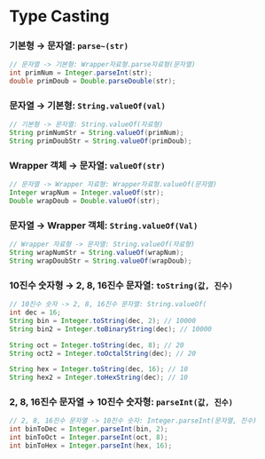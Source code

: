 # Type Casting

### 기본형 → 문자열: `parse~(str)`

```java
// 문자열 -> 기본형: Wrapper자료형.parse자료형(문자열)
int primNum = Integer.parseInt(str);
double primDoub = Double.parseDouble(str);
```

### 문자열 → 기본형: `String.valueOf(val)`

```java
// 기본형 -> 문자열: String.valueOf(자료형)
String primNumStr = String.valueOf(primNum);
String primDoubStr = String.valueOf(primDoub);
```

### Wrapper 객체 → 문자열: `valueOf(str)`

```java
// 문자열 -> Wrapper 자료형: Wrapper자료형.valueOf(문자열)
Integer wrapNum = Integer.valueOf(str);
Double wrapDoub = Double.valueOf(str);
```

### 문자열 → Wrapper 객체: `String.valueOf(Val)`

```java
// Wrapper 자료형 -> 문자열: String.valueOf(자료형)
String wrapNumStr = String.valueOf(wrapNum);
String wrapDoubStr = String.valueOf(wrapDoub);
```

### 10진수 숫자형 → 2, 8, 16진수 문자열: `toString(값, 진수)`

```java
// 10진수 숫자 -> 2, 8, 16진수 문자열: String.valueOf(
int dec = 16;
String bin = Integer.toString(dec, 2); // 10000
String bin2 = Integer.toBinaryString(dec); // 10000

String oct = Integer.toString(dec, 8); // 20
String oct2 = Integer.toOctalString(dec); // 20

String hex = Integer.toString(dec, 16); // 10
String hex2 = Integer.toHexString(dec); // 10
```

### 2, 8, 16진수 문자열 → 10진수 숫자형: `parseInt(값, 진수)`

```java
// 2, 8, 16진수 문자열 -> 10진수 숫자: Integer.parseInt(문자열, 진수)
int binToDec = Integer.parseInt(bin, 2);
int binToOct = Integer.parseInt(oct, 8);
int binToHex = Integer.parseInt(hex, 16);
```
